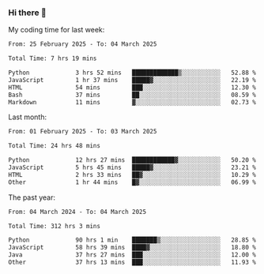 ### Hi there 👋

My coding time for last week:

<!--START_SECTION:week-->

```txt
From: 25 February 2025 - To: 04 March 2025

Total Time: 7 hrs 19 mins

Python             3 hrs 52 mins   █████████████▒░░░░░░░░░░░   52.88 %
JavaScript         1 hr 37 mins    █████▓░░░░░░░░░░░░░░░░░░░   22.19 %
HTML               54 mins         ███░░░░░░░░░░░░░░░░░░░░░░   12.30 %
Bash               37 mins         ██░░░░░░░░░░░░░░░░░░░░░░░   08.59 %
Markdown           11 mins         ▓░░░░░░░░░░░░░░░░░░░░░░░░   02.73 %
```

<!--END_SECTION:week-->

Last month:

<!--START_SECTION:month-->

```txt
From: 01 February 2025 - To: 03 March 2025

Total Time: 24 hrs 48 mins

Python             12 hrs 27 mins  ████████████▓░░░░░░░░░░░░   50.20 %
JavaScript         5 hrs 45 mins   █████▓░░░░░░░░░░░░░░░░░░░   23.21 %
HTML               2 hrs 33 mins   ██▓░░░░░░░░░░░░░░░░░░░░░░   10.29 %
Other              1 hr 44 mins    █▓░░░░░░░░░░░░░░░░░░░░░░░   06.99 %
```

<!--END_SECTION:month-->

The past year:

<!--START_SECTION:year-->

```txt
From: 04 March 2024 - To: 04 March 2025

Total Time: 312 hrs 3 mins

Python             90 hrs 1 min    ███████▒░░░░░░░░░░░░░░░░░   28.85 %
JavaScript         58 hrs 39 mins  ████▓░░░░░░░░░░░░░░░░░░░░   18.80 %
Java               37 hrs 27 mins  ███░░░░░░░░░░░░░░░░░░░░░░   12.00 %
Other              37 hrs 13 mins  ███░░░░░░░░░░░░░░░░░░░░░░   11.93 %
```

<!--END_SECTION:year-->
